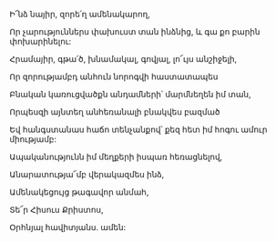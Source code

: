 Ի՜նձ նայիր, զորե՛ղ ամենակարող,

Որ չարություններս փախուստ տան ինձնից, և գա քո բարին փոխարինելու:

Հրամայիր, գթա՛ծ, խնամակալ, գովյալ, լո՜ւյս անշիջելի,

Որ զորությամբդ անհուն նորոգվի հաստատապես

Բնական կառուցվածքն անդամների՝ մարմնեղեն իմ տան,

Որպեսզի այնտեղ անհեռանալի բնակվես բազմած

Եվ հանգստանաս հաճո տենչանքով՝ քեզ հետ իմ հոգու ամուր միությամբ:

Ապականությունն իմ մեղքերի իսպառ հեռացնելով,

Անարատությա՜մբ վերակազմես ինձ,

Ամենակեցույց թագավոր անմահ,

Տե՜ր Հիսուս Քրիստոս,

Օրհնյալ հավիտյանս. ամեն: